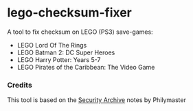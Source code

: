 # lego-checksum-fixer

A tool to fix checksum on LEGO (PS3) save-games:

- LEGO Lord Of The Rings
- LEGO Batman 2: DC Super Heroes
- LEGO Harry Potter: Years 5-7
- LEGO Pirates of the Caribbean: The Video Game

### Credits

This tool is based on the [Security Archive](https://community.wemod.com/t/philymasters-security-archive/3923) notes by Philymaster
